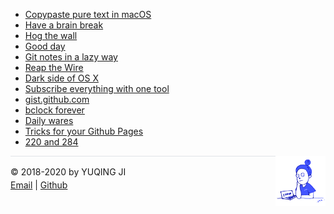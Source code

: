 - [Copypaste pure text in macOS](./2020/05/31/pureText.md)
- [Have a brain break](https://vjyq.github.io/brainbreak/)
- [Hog the wall](https://vjyq.github.io/wallhog/)
- [Good day](https://vjyq.github.io/gooday/)
- [Git notes in a lazy way](https://vjyq.github.io/etontig/)
- [Reap the Wire](./2020/03/29/reap-the-wire.md)
- [Dark side of OS X](https://vjyq.github.io/tuqiu/)
- [Subscribe everything with one tool](https://vjyq.github.io/satsie/)
- [gist.github.com](https://vjyq.github.io/wcrXic/gist-github-com/gist-github-com)
- [bclock forever](https://vjyq.github.io/bclock/)
- [Daily wares](./2020/02/15/wares.md)
- [Tricks for your Github Pages](./2020/01/20/tricks-for-gh-pages.md)
- [220 and 284](./2018/08/06/220-and-284.md)

<div><a href="https://vjyq.github.io/en/about"><img src="./../avatar.png" style="float:right;width:80px;height:80px"/></a></div><div style="border-top:1px solid #e1e4e8;padding-top:16px"></div>
<div>© 2018-2020 by YUQING JI</div>
<div style="padding-top:0.3em"><a href="mailto:yuqing.ji@outlook.com">Email</a> | <a href="https://github.com/vjyq">Github</a></div>